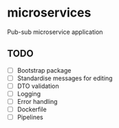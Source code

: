 # microservices

Pub-sub microservice application

## TODO

- [ ] Bootstrap package
- [ ] Standardise messages for editing
- [ ] DTO validation
- [ ] Logging
- [ ] Error handling
- [ ] Dockerfile
- [ ] Pipelines
